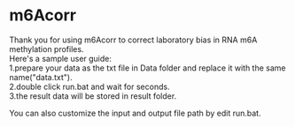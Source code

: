 # m6Acorr
Thank you for using m6Acorr to correct laboratory bias in RNA m6A methylation profiles.  
Here's a sample user guide:  
1.prepare your data as the txt file in Data folder and replace it with the same name("data.txt").  
2.double click run.bat and wait for seconds.  
3.the result data will be stored in result folder.  

You can also customize the input and output file path by edit run.bat.  
